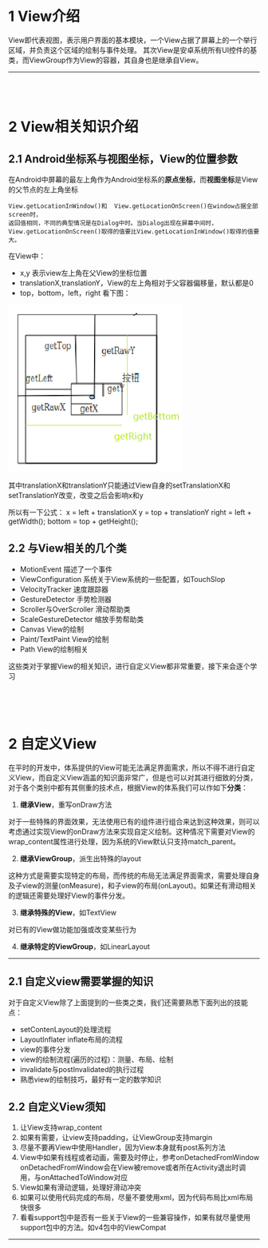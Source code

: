 # 1 View介绍

View即代表视图，表示用户界面的基本模块，一个View占据了屏幕上的一个举行区域，并负责这个区域的绘制与事件处理。
其次View是安卓系统所有UI控件的基类，而ViewGroup作为View的容器，其自身也是继承自View。

---
<br/><br/>


# 2 View相关知识介绍


## 2.1 Android坐标系与视图坐标，View的位置参数


在Android中屏幕的最左上角作为Android坐标系的**原点坐标**，而**视图坐标**是View的父节点的左上角坐标

    View.getLocationInWindow()和  View.getLocationOnScreen()在window占据全部screen时，
    返回值相同，不同的典型情况是在Dialog中时。当Dialog出现在屏幕中间时，
    View.getLocationOnScreen()取得的值要比View.getLocationInWindow()取得的值要大。

在View中：

- x,y 表示view左上角在父View的坐标位置
- translationX,translationY，View的左上角相对于父容器偏移量，默认都是0
- top，bottom，left，right 看下图：

![](img/001_view坐标.png)


其中translationX和translationY只能通过View自身的setTranslationX和setTranslationY改变，改变之后会影响x和y

所以有一下公式：
x = left + translationX
y = top + translationY
right = left + getWidth();
bottom = top + getHeight();


## 2.2 与View相关的几个类

- MotionEvent 描述了一个事件
- ViewConfiguration 系统关于View系统的一些配置，如TouchSlop
- VelocityTracker 速度跟踪器
- GestureDetector 手势检测器
- Scroller与OverScroller 滑动帮助类
- ScaleGestureDetector 缩放手势帮助类
- Canvas View的绘制
- Paint/TextPaint View的绘制
- Path View的绘制相关



这些类对于掌握View的相关知识，进行自定义View都非常重要，接下来会逐个学习


<br/><br/><br/>



# 2 自定义View

在平时的开发中，体系提供的View可能无法满足界面需求，所以不得不进行自定义View，而自定义View涵盖的知识面非常广，但是也可以对其进行细致的分类，对于各个类别中都有其侧重的技术点，根据View的体系我们可以作如下**分类**：

1. **继承View**，重写onDraw方法

 对于一些特殊的界面效果，无法使用已有的组件进行组合来达到这种效果，则可以考虑通过实现View的onDraw方法来实现自定义绘制。这种情况下需要对View的wrap_content属性进行处理，因为系统的View默认只支持match_parent。

2. **继承ViewGroup**，派生出特殊的layout

 这种方式是需要实现特定的布局，而传统的布局无法满足界面需求，需要处理自身及子view的测量(onMeasure)，和子view的布局(onLayout)。如果还有滑动相关的逻辑还需要处理好View的事件分发。

3. **继承特殊的View**，如TextView

 对已有的View做功能加强或改变某些行为

4. **继承特定的ViewGroup**，如LinearLayout

---
##  2.1 自定义view需要掌握的知识
对于自定义View除了上面提到的一些类之类，我们还需要熟悉下面列出的技能点：
- setContenLayout的处理流程
- LayoutInflater inflate布局的流程
- view的事件分发
- view的绘制流程(遍历的过程)：测量、布局、绘制
- invalidate与postInvalidated的执行过程
- 熟悉view的绘制技巧，最好有一定的数学知识




## 2.2 自定义View须知

1. 让View支持wrap_content
2. 如果有需要，让view支持padding，让ViewGroup支持margin
3. 尽量不要再View中使用Handler，因为View本身就有post系列方法
4. View中如果有线程或者动画，需要及时停止，参考onDetachedFromWindow
 onDetachedFromWindow会在View被remove或者所在Activity退出时调用，与onAttachedToWindow对应
5. View如果有滑动逻辑，处理好滑动冲突
6. 如果可以使用代码完成的布局，尽量不要使用xml，因为代码布局比xml布局快很多
7. 看看support包中是否有一些关于View的一些兼容操作，如果有就尽量使用support包中的方法。如v4包中的ViewCompat

---
<br/><br/>
